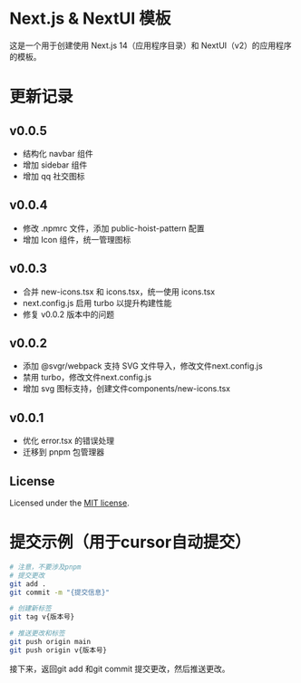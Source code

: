 # Next.js & NextUI 模板

这是一个用于创建使用 Next.js 14（应用程序目录）和 NextUI（v2）的应用程序的模板。

# 更新记录

## v0.0.5
- 结构化 navbar 组件
- 增加 sidebar 组件
- 增加 qq 社交图标

## v0.0.4
- 修改 .npmrc 文件，添加 public-hoist-pattern 配置
- 增加 Icon 组件，统一管理图标

## v0.0.3
- 合并 new-icons.tsx 和 icons.tsx，统一使用 icons.tsx
- next.config.js 启用 turbo 以提升构建性能
- 修复 v0.0.2 版本中的问题

## v0.0.2
- 添加 @svgr/webpack 支持 SVG 文件导入，修改文件next.config.js
- 禁用 turbo，修改文件next.config.js
- 增加 svg 图标支持，创建文件components/new-icons.tsx

## v0.0.1
- 优化 error.tsx 的错误处理
- 迁移到 pnpm 包管理器

## License

Licensed under the [MIT license](https://github.com/nextui-org/next-app-template/blob/main/LICENSE).

# 提交示例（用于cursor自动提交）

```bash
# 注意，不要涉及pnpm
# 提交更改
git add .
git commit -m "{提交信息}"

# 创建新标签
git tag v{版本号}

# 推送更改和标签
git push origin main
git push origin v{版本号}
```

接下来，返回git add 和git commit 提交更改，然后推送更改。